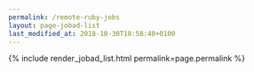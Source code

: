 ```yaml
---
permalink: /remote-ruby-jobs
layout: page-jobad-list
last_modified_at: 2018-10-30T18:58:40+0100
---
```

{% include render_jobad_list.html permalink=page.permalink %}
